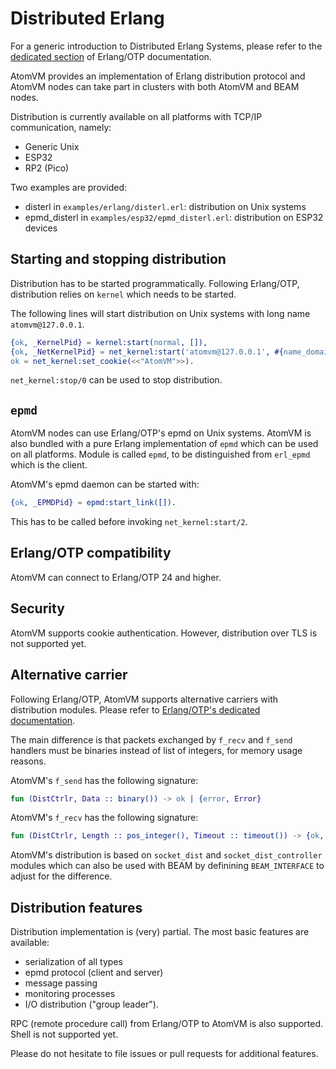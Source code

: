<!--
 Copyright 2025 Paul Guyot <pguyot@kallisys.net>
 SPDX-License-Identifier: Apache-2.0 OR LGPL-2.1-or-later
-->

# Distributed Erlang

For a generic introduction to Distributed Erlang Systems, please refer to the [dedicated section](https://www.erlang.org/doc/system/distributed.html) of Erlang/OTP documentation.

AtomVM provides an implementation of Erlang distribution protocol and AtomVM nodes can take part in clusters with both AtomVM and BEAM nodes.

Distribution is currently available on all platforms with TCP/IP communication, namely:
- Generic Unix
- ESP32
- RP2 (Pico)

Two examples are provided:

- disterl in `examples/erlang/disterl.erl`: distribution on Unix systems
- epmd\_disterl in `examples/esp32/epmd_disterl.erl`: distribution on ESP32 devices

## Starting and stopping distribution

Distribution has to be started programmatically. Following Erlang/OTP, distribution relies on `kernel` which needs to be started.

The following lines will start distribution on Unix systems with long name `atomvm@127.0.0.1`.

```erlang
{ok, _KernelPid} = kernel:start(normal, []),
{ok, _NetKernelPid} = net_kernel:start('atomvm@127.0.0.1', #{name_domain => longnames}),
ok = net_kernel:set_cookie(<<"AtomVM">>).
```

`net_kernel:stop/0` can be used to stop distribution.

## `epmd`

AtomVM nodes can use Erlang/OTP's epmd on Unix systems. AtomVM is also bundled with a pure Erlang implementation of `epmd` which can be used on all platforms. Module is called `epmd`, to be distinguished from `erl_epmd` which is the client.

AtomVM's epmd daemon can be started with:

```erlang
{ok, _EPMDPid} = epmd:start_link([]).
```

This has to be called before invoking `net_kernel:start/2`.

## Erlang/OTP compatibility

AtomVM can connect to Erlang/OTP 24 and higher.

## Security

AtomVM supports cookie authentication. However, distribution over TLS is not supported yet.

## Alternative carrier

Following Erlang/OTP, AtomVM supports alternative carriers with distribution modules. Please refer to [Erlang/OTP's dedicated documentation](https://www.erlang.org/doc/apps/erts/alt_dist#distribution-module).

The main difference is that packets exchanged by `f_recv` and `f_send` handlers must be binaries instead of list of integers, for memory usage reasons.

AtomVM's `f_send` has the following signature:

```erlang
fun (DistCtrlr, Data :: binary()) -> ok | {error, Error}
```

AtomVM's `f_recv` has the following signature:

```erlang
fun (DistCtrlr, Length :: pos_integer(), Timeout :: timeout()) -> {ok, Packet} | {error, Reason}
```

AtomVM's distribution is based on `socket_dist` and `socket_dist_controller` modules which can also be used with BEAM by definining `BEAM_INTERFACE` to adjust for the difference.

## Distribution features

Distribution implementation is (very) partial. The most basic features are available:
- serialization of all types
- epmd protocol (client and server)
- message passing
- monitoring processes
- I/O distribution ("group leader").

RPC (remote procedure call) from Erlang/OTP to AtomVM is also supported.
Shell is not supported yet.

Please do not hesitate to file issues or pull requests for additional features.

